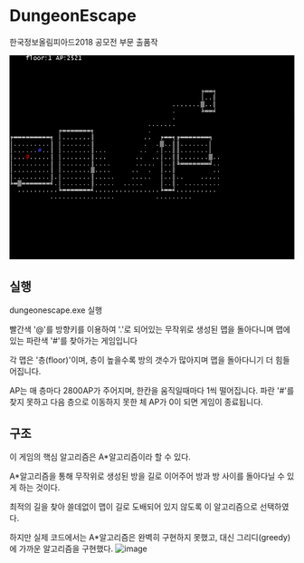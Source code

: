 # DungeonEscape
한국정보올림피아드2018 공모전 부문 출품작

![Alt text](dungeon.png)

실행
---------------------
dungeonescape.exe 실행

빨간색 '@'를 방향키를 이용하여 '.'로 되어있는 무작위로 생성된 맵을 돌아다니며 맵에 있는 파란색 '#'를 찾아가는 게임입니다

각 맵은 '층(floor)'이며, 층이 높을수록 방의 갯수가 많아지며 맵을 돌아다니기 더 힘들어집니다.

AP는 매 층마다 2800AP가 주어지며, 한칸을 움직일때마다 1씩 떨어집니다. 파란 '#'를 찾지 못하고 다음 층으로 이동하지 못한 체 AP가 0이 되면 게임이 종료됩니다.

구조
--------------
이 게임의 핵심 알고리즘은 A\*알고리즘이라 할 수 있다.

A\*알고리즘을 통해 무작위로 생성된 방을 길로 이어주어 방과 방 사이를 돌아다닐 수 있게 하는 것이다.

최적의 길을 찾아 쓸데없이 맵이 길로 도배되어 있지 않도록 이 알고리즘으로 선택하였다.

하지만 실제 코드에서는 A\*알고리즘은 완벽히 구현하지 못했고, 대신 그리디(greedy)에 가까운 알고리즘을 구현했다.
![image](https://user-images.githubusercontent.com/60187072/110770792-18a6e800-829d-11eb-9428-25297120b126.png)
